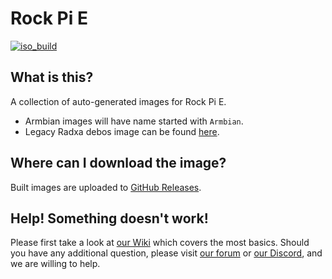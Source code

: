# Rock Pi E
[![iso_build](https://github.com/radxa-build/rockpi-e/workflows/Build/badge.svg)](https://github.com/radxa-build/rockpi-e/actions/workflows/build.yml)

## What is this?

A collection of auto-generated images for Rock Pi E.

* Armbian images will have name started with `Armbian`.
* Legacy Radxa debos image can be found [here](https://github.com/radxa/rock-pi-images-released/releases).

## Where can I download the image?

Built images are uploaded to [GitHub Releases](https://github.com/radxa-build/rockpi-e/releases/latest).

## Help! Something doesn't work!

Please first take a look at [our Wiki](https://wiki.radxa.com/Home) which covers the most basics.
Should you have any additional question, please visit [our forum](https://rock.sh/go) or [our Discord](https://rock.sh/go), and we are willing to help.
